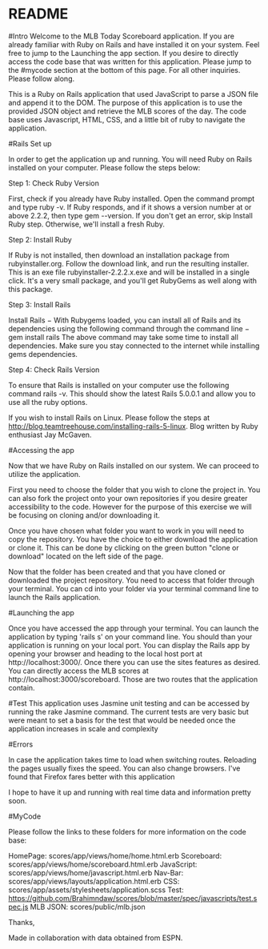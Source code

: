 # README

#Intro
Welcome to the MLB Today Scoreboard application. If you are already familiar with Ruby on Rails and have installed it on your system. Feel free to jump to the Launching the app section. If you desire to directly access the code base that was written for this application. Please jump to the #mycode section at the bottom of this page. For all other inquiries. Please follow along.

This is a Ruby on Rails application that used JavaScript to parse a JSON file and append it to the DOM. The purpose of this application is to use the provided JSON object and retrieve the MLB scores of the day. The code base uses Javascript, HTML, CSS, and a little bit of ruby to navigate the application.

#Rails Set up

In order to get the application up and running. You will need Ruby on Rails installed on your computer. Please follow the steps below:

Step 1: Check Ruby Version

First, check if you already have Ruby installed. Open the command prompt and type ruby -v. If Ruby responds, and if it shows a version number at or above 2.2.2, then type gem --version. If you don't get an error, skip Install Ruby step. Otherwise, we'll install a fresh Ruby.


Step 2: Install Ruby

If Ruby is not installed, then download an installation package from rubyinstaller.org. Follow the download link, and run the resulting installer. This is an exe file rubyinstaller-2.2.2.x.exe and will be installed in a single click. It's a very small package, and you'll get RubyGems as well along with this package.


Step 3: Install Rails

Install Rails − With Rubygems loaded, you can install all of Rails and its dependencies using the following command through the command line − gem install rails
The above command may take some time to install all dependencies. Make sure you stay connected to the internet while installing gems dependencies.

Step 4: Check Rails Version

To ensure that Rails is installed on your computer use the following command rails -v. This should show the latest Rails 5.0.0.1 and allow you to use all the ruby options.

If you wish to install Rails on Linux. Please follow the steps at http://blog.teamtreehouse.com/installing-rails-5-linux. Blog written by Ruby enthusiast Jay McGaven.


#Accessing the app

Now that we have Ruby on Rails installed on our system. We can proceed to utilize the application.

First you need to choose the folder that you wish to clone the project in. You can also fork the project onto your own repositories if you desire greater accessibility to the code. However for the purpose of this exercise we will be focusing on cloning and/or downloading it.


Once you have chosen what folder you want to work in you will need to copy the repository. You have the choice to either download the application or clone it. This can be done by clicking on the green button "clone or download" located on the left side of the page.

Now that the folder has been created and that you have cloned or downloaded the project  repository. You need to access that folder through your terminal. You can cd into your folder via your terminal command line to launch the Rails application.

#Launching the app

Once you have accessed the app through your terminal. You can launch the application by typing 'rails s' on your command line. You should than your application is running on your local port. You can display the Rails app by opening your browser and heading to the local host port at http://localhost:3000/. Once there you can use the sites features as desired. You can directly access the MLB scores at http://localhost:3000/scoreboard. Those are two routes that the application contain.

#Test
This application uses Jasmine unit testing and can be accessed by running the rake Jasmine command. The current tests are very basic but were meant to set a basis for the test that would be needed once the application increases in scale and complexity



#Errors

In case the application takes time to load when switching routes. Reloading the pages usually fixes the speed. You can also change browsers. I've found that Firefox fares better with this application

I hope to have it up and running with real time data and information pretty soon.

#MyCode

Please follow the links to these folders for more information on the code base:

HomePage:  scores/app/views/home/home.html.erb
Scoreboard:  scores/app/views/home/scoreboard.html.erb
JavaScript:  scores/app/views/home/javascript.html.erb
Nav-Bar:  scores/app/views/layouts/application.html.erb
CSS: scores/app/assets/stylesheets/application.scss
Test: https://github.com/Brahimndaw/scores/blob/master/spec/javascripts/test.spec.js
MLB JSON:  scores/public/mlb.json


Thanks,

Made in collaboration with data obtained from ESPN.
